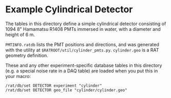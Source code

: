 Example Cylindrical Detector
============================
The tables in this directory define a simple cylindrical detector consisting
of 1094 8" Hamamatsu R1408 PMTs immersed in water, with a diameter and height
of 6 m.

`PMTINFO.ratdb` lists the PMT positions and directions, and was generated with
the utility at `$RATROOT/util/cylinder_pmts.py`. `cylinder.geo` is a RAT
geometry definition.

These and any other experiment-specific database tables in this directory
(e.g. a special noise rate in a DAQ table) are loaded when you put this in
your macro:

    /rat/db/set DETECTOR experiment "cylinder"
    /rat/db/set DETECTOR geo_file "cylinder/cylinder.geo"

